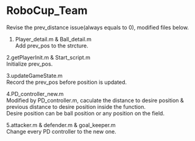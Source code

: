 # RoboCup_Team

Revise the prev_distance issue(always equals to 0), modified files below.  
  
1. Player_detail.m & Ball_detail.m  
Add prev_pos to the strcture.  
  
2.getPlayerInit.m & Start_script.m  
Initialize prev_pos.  
    
3.updateGameState.m  
Record the prev_pos before position is updated.  
  
4.PD_controller_new.m  
Modified by PD_controller.m, caculate the distance to desire position & previous distance to desire position inside the function.  
Desire position can be ball position or any position on the field.  
  
5.attacker.m & defender.m & goal_keeper.m  
Change every PD controller to the new one.
